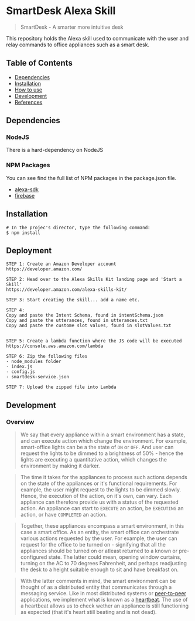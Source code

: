 # SmartDesk Alexa Skill
> SmartDesk - A smarter more intuitive desk

This repository holds the Alexa skill used to communicate with the user and relay commands to office appliances such as a smart desk.

## Table of Contents
- [Dependencies](#dependencies)
- [Installation](#installation)
- [How to use](#how-to-use)
- [Development](#development)
- [References](#references)

## Dependencies

### NodeJS
There is a hard-dependency on NodeJS

### NPM Packages

You can see find the full list of NPM packages in the package.json file.

- [alexa-sdk](https://www.npmjs.com/package/alexa-sdk)
- [firebase](https://www.npmjs.com/package/firebase)

## Installation

```
# In the projec's director, type the following command:
$ npm install
```

## Deployment

```
STEP 1: Create an Amazon Developer account
https://developer.amazon.com/

STEP 2: Head over to the Alexa Skills Kit landing page and 'Start a Skill'
https://developer.amazon.com/alexa-skills-kit/

STEP 3: Start creating the skill... add a name etc.

STEP 4: 
Copy and paste the Intent Schema, found in intentSchema.json
Copy and paste the utterances, found in utterances.txt
Copy and paste the custome slot values, found in slotValues.txt


STEP 5: Create a lambda function where the JS code will be executed
https://console.aws.amazon.com/lambda

STEP 6: Zip the following files
- node_modules folder
- index.js
- config.js
- smartdesk-service.json

STEP 7: Upload the zipped file into Lambda
```

## Development

### Overview

> We say that every appliance within a smart environment has a state, and can execute action which change the environment.
> For example, smart-office lights can be a the state of ```ON``` or ```OFF```. 
> And user can request the lights to be dimmed to a brightness of 50% - hence the lights are executing a quantitative action, which changes the environment by making it darker. 

> The time it takes for the appliances to process such actions depends on the state of the appliances or it's functional requirements. For example, the user might request to the lights to be dimmed slowly. Hence, the execution of the action, on it's own, can vary. Each appliance can therefore provide us with a status of the requested action. An appliance can start to  ```EXECUTE``` an action, be ```EXECUTING``` an action, or have ```COMPLETED``` an action.

> Together, these appliances encompass a smart environment, in this case a smart office. As an entity, the smart office can orchestrate various actions requested by the user. For example, the user can request for the office to be turned on - signifying that all the appliances should be turned on or atleast returned to a known or pre-configured state. The latter could mean, opening window curtains, turning on the AC to 70 degrees Fahrenheit, and perhaps readjusting the desk to a height suitable enough to sit and have breakfast on.

> With the latter comments in mind, the smart environment can be thought of as a distributed entity that communicates through a messaging service. Like in most distributed systems or [peer-to-peer](https://en.wikipedia.org/wiki/Peer-to-peer) applications, we implement what is known as a [heartbeat](https://en.wikipedia.org/wiki/Heartbeat_(computing)). The use of a heartbeat allows us to check wether an appliance is still functioning as expected (that it's heart still beating and is not dead).

